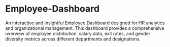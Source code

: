 # Employee-Dashboard
An interactive and insightful Employee Dashboard designed for HR analytics and organizational management. This dashboard provides a comprehensive overview of employee distribution, salary data, exit rates, and gender diversity metrics across different departments and designations.  
